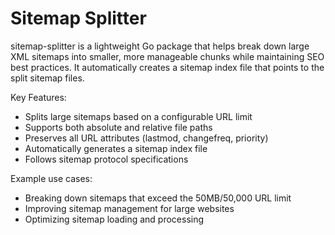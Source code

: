 # Sitemap Splitter

sitemap-splitter is a lightweight Go package that helps break down large XML sitemaps into smaller, more manageable chunks while maintaining SEO best practices. It automatically creates a sitemap index file that points to the split sitemap files.

Key Features:

- Splits large sitemaps based on a configurable URL limit
- Supports both absolute and relative file paths
- Preserves all URL attributes (lastmod, changefreq, priority)
- Automatically generates a sitemap index file
- Follows sitemap protocol specifications

Example use cases:

- Breaking down sitemaps that exceed the 50MB/50,000 URL limit
- Improving sitemap management for large websites
- Optimizing sitemap loading and processing

